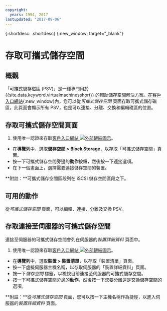```yaml
---
copyright:
  years: 1994, 2017
lastupdated: "2017-09-06"
---
```


{:shortdesc: .shortdesc}
{:new_window: target="_blank"}

# 存取可攜式儲存空間

## 概觀

「可攜式儲存磁區 (PSV)」是一種專門用於 {{site.data.keyword.virtualmachinesshort}} 的輔助儲存空間解決方案。在[客戶入口網站](https://control.softlayer.com/){:new_window}內，您可以從*可攜式儲存空間* 頁面存取可攜式儲存磁區，此頁面會顯示所有 PSV，也是可以連接、分離、交換和編輯磁區的位置。 

## 存取可攜式儲存空間頁面

1. 使用唯一認證來存取[客戶入口網站 ![外部鏈結圖示](../../icons/launch-glyph.svg "外部鏈結圖示")](https://control.softlayer.com/)。
* 在**導覽列**中，選取**儲存空間 > Block Storage**，以存取「可攜式儲存空間」頁面。
* 按一下可攜式儲存空間旁邊的**動作**按鈕，然後按一下連接選項。
* 在下一個畫面上，選擇需要連接儲存空間的裝置。

**附註：**可攜式儲存空間區段列在 iSCSI 儲存空間區段之下。

## 可用的動作

從*可攜式儲存空間* 頁面，可以編輯、連接、分離及交換 PSV。

## 存取連接至伺服器的可攜式儲存空間

連接至伺服器的可攜式儲存空間會列在伺服器的*裝置詳細資料* 頁面中。

1. 使用唯一認證來存取[客戶入口網站 ![外部鏈結圖示](../../icons/launch-glyph.svg "外部鏈結圖示")](https://control.softlayer.com/)。
* 在**導覽列**中，選取**裝置 > 裝置清單**，以存取「裝置清單」頁面。
* 按一下虛擬伺服器主機名稱，以存取伺服器的「裝置詳細資料」頁面。
* 按一下*儲存空間* 標籤，以檢視目前連接至伺服器的可攜式儲存空間。
* 按一下可攜式儲存空間旁邊的**動作**，然後按一下您要分離還是交換儲存空間的選項。 

**附註：**從*可攜式儲存空間* 頁面，您可以按一下主機名稱作為捷徑，以進入伺服器的*裝置詳細資料* 頁面。 
